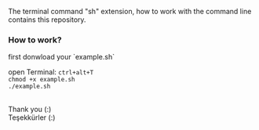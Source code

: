The terminal command "sh" extension, how to work with the command line contains this repository.


<h3>How to work?</h3>
first donwload your `example.sh`

open Terminal: `ctrl+alt+T`<br>
`chmod +x example.sh`<br>
`./example.sh`<br>



<br>
Thank you (:)
<br>
Teşekkürler (:)
